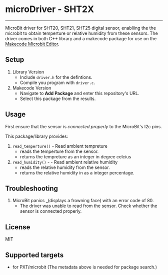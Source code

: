 # microDriver - SHT2X 
---
MicroBit driver for SHT20, SHT21, SHT25 digital sensor, enabliing the the 
microbit to obtain temperture or relative humidity from these sensors. The 
driver comes in both C++ library and a makecode package for use on the 
[Makecode Microbit Editor](makecode.microbit.org).

## Setup
1. Library Version
    * Include `driver.h` for the defintions.
    * Compile you program with `driver.c`.
2. Makecode Version
    * Navigate to **Add Package** and enter this repository's URL.
    * Select this package from the results.

## Usage
First ensure that the sensor is _connected properly_ to the MicroBit's I2c pins.

This package/library provides:
1. `read_temperture()` - Read ambient tempreture
    * reads the temperture from the sensor.
    * returns the tempreture as an integer in degree celcius
2. `read_humidity()` - - Read ambient relative humidity
    * reads the relative humidity from the sensor.
    * returns the relative humidity in as a integer percentage.

## Troubleshooting
1. MicroBit panics _(displays a frowning face) with an error code of 80.
    * The driver was unable to read from the sensor. Check whether the sensor
        is connected properly.

## License

MIT

## Supported targets

* for PXT/microbit
(The metadata above is needed for package search.)
